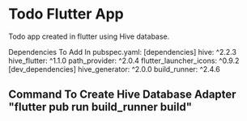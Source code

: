 # Todo Flutter App

Todo app created in flutter using Hive database.

Dependencies To Add In pubspec.yaml:
[dependencies]
  hive: ^2.2.3
  hive_flutter: ^1.1.0
  path_provider: ^2.0.4
  flutter_launcher_icons: ^0.9.2
[dev_dependencies]
  hive_generator: ^2.0.0
  build_runner: ^2.4.6

Command To Create Hive Database Adapter
  "flutter pub run build_runner build"
-------------------------------------------------------------------------------------
